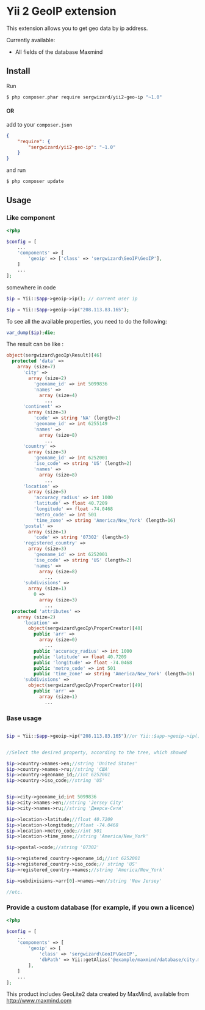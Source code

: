 Yii 2 GeoIP extension
=====================
This extension allows you to get geo data by ip address.

Currently available:

* All fields of the database Maxmind


## Install

Run

```bash
$ php composer.phar require sergwizard/yii2-geo-ip "~1.0"
```

#### OR 

add to your `composer.json`

```json
{
    "require": {
        "sergwizard/yii2-geo-ip": "~1.0"
    }
}
```

and run

```bash
$ php composer update
```


## Usage

### Like component

```php
<?php

$config = [
    ...
    'components' => [
        'geoip' => ['class' => 'sergwizard\GeoIP\GeoIP'],
    ]
    ...
];
```

somewhere in code

```php
$ip = Yii::$app->geoip->ip(); // current user ip

$ip = Yii::$app->geoip->ip("208.113.83.165");

```

To see all the available properties, you need to do the following:

```php
var_dump($ip);die;

```

The result can be like :

```php
object(sergwizard\geoIp\Result)[46]
  protected 'data' => 
    array (size=7)
      'city' => 
        array (size=2)
          'geoname_id' => int 5099836
          'names' => 
            array (size=4)
              ...
      'continent' => 
        array (size=3)
          'code' => string 'NA' (length=2)
          'geoname_id' => int 6255149
          'names' => 
            array (size=8)
              ...
      'country' => 
        array (size=3)
          'geoname_id' => int 6252001
          'iso_code' => string 'US' (length=2)
          'names' => 
            array (size=8)
              ...
      'location' => 
        array (size=5)
          'accuracy_radius' => int 1000
          'latitude' => float 40.7209
          'longitude' => float -74.0468
          'metro_code' => int 501
          'time_zone' => string 'America/New_York' (length=16)
      'postal' => 
        array (size=1)
          'code' => string '07302' (length=5)
      'registered_country' => 
        array (size=3)
          'geoname_id' => int 6252001
          'iso_code' => string 'US' (length=2)
          'names' => 
            array (size=8)
              ...
      'subdivisions' => 
        array (size=1)
          0 => 
            array (size=3)
              ...
  protected 'attributes' => 
    array (size=2)
      'location' => 
        object(sergwizard\geoIp\ProperCreator)[48]
          public 'arr' => 
            array (size=0)
              ...
          public 'accuracy_radius' => int 1000
          public 'latitude' => float 40.7209
          public 'longitude' => float -74.0468
          public 'metro_code' => int 501
          public 'time_zone' => string 'America/New_York' (length=16)
      'subdivisions' => 
        object(sergwizard\geoIp\ProperCreator)[49]
          public 'arr' => 
            array (size=1)
              ...

```



### Base usage

```php

$ip = Yii::$app->geoip->ip("208.113.83.165")//or Yii::$app->geoip->ip() for current user


//Select the desired property, according to the tree, which showed

$ip->country->names->en;//string 'United States'
$ip->country->names->ru;//string 'США'
$ip->country->geoname_id;//int 6252001
$ip->country->iso_code;//string 'US'


$ip->city->geoname_id;int 5099836
$ip->city->names->en;//string 'Jersey City'
$ip->city->names->ru;//string 'Джерси-Сити'

$ip->location->latitude;//float 40.7209
$ip->location->longitude;//float -74.0468
$ip->location->metro_code;//int 501
$ip->location->time_zone;//string 'America/New_York'

$ip->postal->code;//string '07302'

$ip->registered_country->geoname_id;//int 6252001
$ip->registered_country->iso_code;// string 'US'
$ip->registered_country->names;//string 'America/New_York'

$ip->subdivisions->arr[0]->names->en//string 'New Jersey'

//etc.
```

### Provide a custom database (for example, if you own a licence)

```php
<?php

$config = [
    ...
    'components' => [
        'geoip' => [
            'class' => 'sergwizard\GeoIP\GeoIP',
            'dbPath' => Yii::getAlias('@example/maxmind/database/city.mmdb')
        ],
    ]
    ...
];
```


This product includes GeoLite2 data created by MaxMind, available from http://www.maxmind.com
